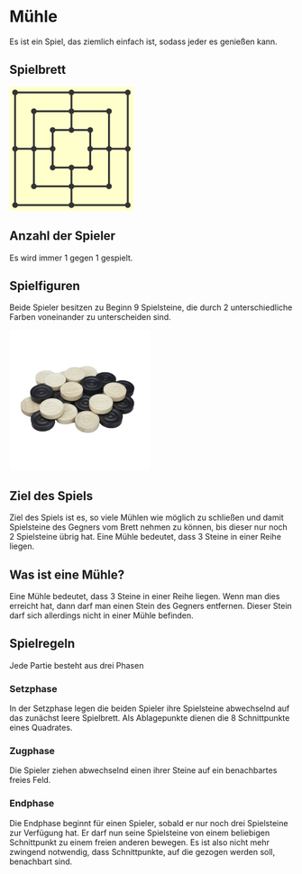 # Mühle
Es ist ein Spiel, das ziemlich einfach ist, sodass jeder es genießen kann.

## Spielbrett
<img src="/docs/muehle-board.png"/>

## Anzahl der Spieler
Es wird immer 1 gegen 1 gespielt.

## Spielfiguren
Beide Spieler besitzen zu Beginn 9 Spielsteine, die durch 2 unterschiedliche Farben voneinander zu unterscheiden sind.

<img src="/docs/spielsteine_muehle.png"/>

## Ziel des Spiels
Ziel des Spiels ist es, so viele Mühlen wie möglich zu schließen und damit Spielsteine des Gegners vom Brett nehmen zu können, bis dieser nur noch 2 Spielsteine übrig hat. Eine Mühle bedeutet, dass 3 Steine in einer Reihe liegen.

## Was ist eine Mühle?
Eine Mühle bedeutet, dass 3 Steine in einer Reihe liegen. Wenn man dies erreicht hat, dann darf man einen Stein des Gegners entfernen. Dieser Stein darf sich allerdings nicht in einer Mühle befinden.

## Spielregeln
Jede Partie besteht aus drei Phasen

### Setzphase
In der Setzphase legen die beiden Spieler ihre Spielsteine abwechselnd auf das zunächst leere Spielbrett. Als Ablagepunkte dienen die 8 Schnittpunkte eines Quadrates.

### Zugphase
Die Spieler ziehen abwechselnd einen ihrer Steine auf ein benachbartes freies Feld.

### Endphase
Die Endphase beginnt für einen Spieler, sobald er nur noch drei Spielsteine zur Verfügung hat. Er darf nun seine Spielsteine von einem beliebigen Schnittpunkt zu einem freien anderen bewegen. Es ist also nicht mehr zwingend notwendig, dass Schnittpunkte, auf die gezogen werden soll, benachbart sind.

